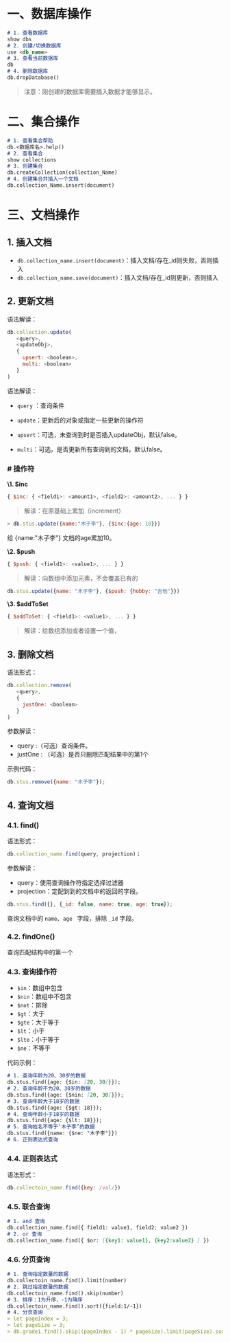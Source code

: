 # 一、数据库操作

```markdown
# 1. 查看数据库
show dbs
# 2. 创建/切换数据库
use <db_name>
# 3. 查看当前数据库
db
# 4. 删除数据库
db.dropDatabase()
```

> 注意：刚创建的数据库需要插入数据才能够显示。

# 二、集合操作

```markdown
# 1. 查看集合帮助
db.<数据库名>.help()
# 2. 查看集合
show collections
# 3. 创建集合
db.createCollection(collection_Name)
# 4. 创建集合并插入一个文档
db.collection_Name.insert(document)
```

# 三、文档操作

## 1. 插入文档

- `db.collection_name.insert(document)`：插入文档/存在_id则失败，否则插入
- `db.collection_name.save(document)`：插入文档/存在_id则更新，否则插入

## 2. 更新文档

语法解读：

```js
db.collection.update(
   <query>,
   <updateObj>,
   {
     upsert: <boolean>,
     multi: <boolean>
   }
)
```

语法解读：

- `query` ：查询条件

- `update`：更新后的对象或指定一些更新的操作符

- `upsert`：可选，未查询到时是否插入updateObj，默认false。

- `multi`：可选，是否更新所有查询到的文档，默认false。

### # 操作符

**\1. $inc**

```js
{ $inc: { <field1>: <amount1>, <field2>: <amount2>, ... } }
```

> 解读：在原基础上累加（increment）

```js
> db.stus.update({name:"木子李"}, {$inc:{age: 10}})
```

给 {name:"木子李"} 文档的age累加10。

**\2. $push**

```js
{ $push: { <field1>: <value1>, ... } }
```

> 解读：向数组中添加元素，不会覆盖已有的

```js
db.stus.update({name: "木子李"}, {$push: {hobby: "吉他"}})
```

**\3. $addToSet**

```js
{ $addToSet: { <field1>: <value1>, ... } }
```

> 解读：给数组添加或者设置一个值，

## 3. 删除文档

语法形式：

```js
db.collection.remove(
   <query>,
   {
     justOne: <boolean>
   }
)
```

参数解读：

- query :（可选）查询条件。
- justOne : （可选）是否只删除匹配结果中的第1个

示例代码：

```js
db.stus.remove({name: "木子李"});
```

## 4. 查询文档

### 4.1. find()

语法形式：

```js
db.collection_name.find(query, projection)；
```

参数解读：

- query：使用查询操作符指定选择过滤器 
- projection：定配到到的文档中的返回的字段。

```js
db.stus.find({}, {_id: false, name: true, age: true});
```

查询文档中的 `name`、`age ` 字段，排除 `_id` 字段。

### 4.2. findOne()

查询匹配结构中的第一个

### 4.3. 查询操作符

- `$in`：数组中包含
- `$nin`：数组中不包含
- `$not`：排除
- `$gt`：大于
- `$gte`：大于等于
- `$lt`：小于
- `$lte`：小于等于
- `$ne`：不等于

代码示例：

```markdown
# 1. 查询年龄为20、30岁的数据
db.stus.find({age: {$in: [20, 30]}});
# 2. 查询年龄不为20、30岁的数据
db.stus.find({age: {$nin: [20, 30]}});
# 3. 查询年龄大于18岁的数据
db.stus.find({age: {$gt: 18}});
# 4. 查询年龄小于18岁的数据
db.stus.find({age: {$lt: 18}});
# 5. 查询姓名不等于‘木子李’的数据
db.stus.find({name: {$ne: "木子李"}})
# 6. 正则表达式查询
```

### 4.4. 正则表达式

语法形式：

```js
db.collectoin_name.find({key: /val/})
```

### 4.5. 联合查询

```markdown
# 1. and 查询
db.collection_name.find({ field1: value1, field2: value2 })
# 2. or 查询
db.collection_name.find({ $or: [{key1: value1}, {key2:value2} ] })
```

### 4.6. 分页查询

```markdown
# 1. 查询指定数量的数据
db.collectoin_name.find().limit(number)
# 2. 跳过指定数量的数据
db.collectoin_name.find().skip(number)
# 3. 排序：1为升序，-1为降序
db.collectoin_name.find().sort({field:1/-1})
# 4. 分页查询
> let pageIndex = 3;
> let pageSize = 3;
> db.grade1.find().skip((pageIndex - 1) * pageSize).limit(pageSize).sort({username: 1});
```








